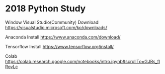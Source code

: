 # 2018 Python Study


Window Visual Studio(Community) Download https://visualstudio.microsoft.com/ko/downloads/

Anaconda Install https://www.anaconda.com/download/

Tensorflow Install https://www.tensorflow.org/install/

Colab  https://colab.research.google.com/notebooks/intro.ipynb#scrollTo=GJBs_flRovLc
